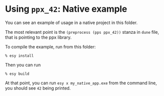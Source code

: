 # Using `ppx_42`: Native example

You can see an example of usage in a native project in this folder.

The most relevant point is the `(preprocess (pps ppx_42))` stanza in `dune` file, that is pointing to the ppx library.

To compile the example, run from this folder:

    % esy install

Then you can run

    % esy build

At that point, you can run `esy x my_native_app.exe` from the command line, you should see `42` being printed.
